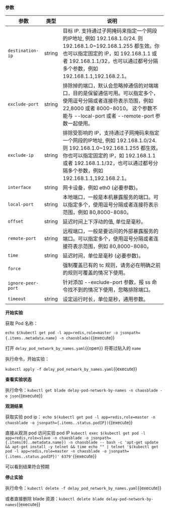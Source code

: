 **参数**

| 参数 | 类型 | 说明 |
| --- | --- | --- |
| `destination-ip` | string | 目标 IP. 支持通过子网掩码来指定一个网段的IP地址, 例如 192.168.1.0/24. 则 192.168.1.0~192.168.1.255 都生效。你也可以指定固定的 IP，如 192.168.1.1 或者 192.168.1.1/32，也可以通过都号分隔多个参数，例如 192.168.1.1,192.168.2.1。 |
| `exclude-port` | string | 排除掉的端口，默认会忽略掉通信的对端端口，目的是保留通信可用。可以指定多个，使用逗号分隔或者连接符表示范围，例如 22,8000 或者 8000-8010。 这个参数不能与 --local-port 或者 --remote-port 参数一起使用。 |
| `exclude-ip` | string | 排除受影响的 IP，支持通过子网掩码来指定一个网段的IP地址, 例如 192.168.1.0/24. 则 192.168.1.0~192.168.1.255 都生效。你也可以指定固定的 IP，如 192.168.1.1 或者 192.168.1.1/32，也可以通过都号分隔多个参数，例如 192.168.1.1,192.168.2.1。 |
| `interface` | string | 网卡设备，例如 eth0 (必要参数)。 |
| `local-port` | string | 本地端口，一般是本机暴露服务的端口。可以指定多个，使用逗号分隔或者连接符表示范围，例如 80,8000-8080。 |
| `offset` | string | 延迟时间上下浮动的值, 单位是毫秒。 |
| `remote-port` | string | 远程端口，一般是要访问的外部暴露服务的端口。可以指定多个，使用逗号分隔或者连接符表示范围，例如 80,8000-8080。 |
| `time` | string | 延迟时间，单位是毫秒 (必要参数)。 |
| `force` |  | 强制覆盖已有的 tc 规则，请务必在明确之前的规则可覆盖的情况下使用。 |
| `ignore-peer-port` |  | 针对添加 --exclude-port 参数，报 ss 命令找不到的情况下使用，忽略排除端口。 |
| `timeout` | string | 设定运行时长，单位是秒，通用参数。 |

**开始实验**

获取 Pod 名称：

`echo $(kubectl get pod -l app=redis,role=master -o jsonpath={.items..metadata.name} -n chaosblade)`{{execute}}

打开 `delay_pod_network_by_names.yaml`{{open}} 将寄过贴入的 `name`

执行命令，开始实验：

`kubectl apply -f delay_pod_network_by_names.yaml`{{execute}}

**查看实验状态**

执行命令：`kubectl get blade delay-pod-network-by-names -n chaosblade -o json`{{execute}}

**观测结果**

获取实验 pod ip：
`echo $(kubectl get pod -l app=redis,role=master -n chaosblade -o jsonpath={.items..status.podIP})`{{execute}}

直接从观测 pod 访问实验 pod IP
`kubectl exec $(kubectl get pod -l app=redis,role=slave -n chaosblade -o jsonpath={.items[0]..metadata.name}) -n chaosblade -- bash -c 'apt-get update && apt-get install -y telnet && time echo "" | telnet '$(kubectl get pod -l app=redis,role=master -n chaosblade -o jsonpath={.items..status.podIP})' 6379'`{{execute}}

可以看到结果符合预期

**停止实验**

执行命令：`kubectl delete -f delay_pod_network_by_names.yaml`{{execute}}

或者直接删除 blade 资源：`kubectl delete blade delay-pod-network-by-names`{{execute}}
